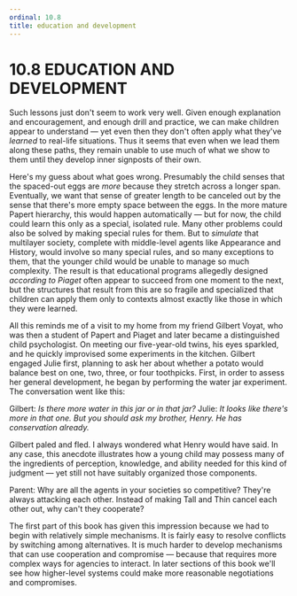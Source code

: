 ```yaml
---
ordinal: 10.8
title: education and development
---
```


# 10.8 EDUCATION AND DEVELOPMENT 

<p>Such lessons just don't seem to work very well. Given enough explanation and encouragement, and enough drill and practice, we can make children appear to understand &mdash; yet even then they don't often apply what they've <em>learned</em> to real-life situations. Thus it seems that even when we lead them along these paths, they remain unable to use much of what we show to them until they develop inner signposts of their own.</p>
<p>Here's my guess about what goes wrong. Presumably the child senses that the spaced-out eggs are <em>more</em> because they stretch across a longer span. Eventually, we want that sense of greater length to be canceled out by the sense that there's more empty space between the eggs. In the more mature Papert hierarchy, this would happen automatically &mdash; but for now, the child could learn this only as a special, isolated rule. Many other problems could also be solved by making special rules for them. But to <em>simulate</em> that multilayer society, complete with middle-level agents like Appearance and History, would involve so many special rules, and so many exceptions to them, that the younger child would be unable to manage so much complexity. The result is that educational programs allegedly designed <em>according to Piaget</em> often appear to succeed from one moment to the next, but the structures that result from this are so fragile and specialized that children can apply them only to contexts almost exactly like those in which they were learned.</p>
<p>All this reminds me of a visit to my home from my friend Gilbert Voyat, who was then a student of Papert and Piaget and later became a distinguished child psychologist. On meeting our five-year-old twins, his eyes sparkled, and he quickly improvised some experiments in the kitchen. Gilbert engaged Julie first, planning to ask her about whether a potato would balance best on one, two, three, or four toothpicks. First, in order to assess her general development, he began by performing the water jar experiment. The conversation went like this:</p>
<p>Gilbert: <em>Is there more water in this jar or in that jar?</em> Julie: <em>It looks like there's more in that one. But you should ask my brother, Henry. He has conservation already.</em></p>
<p>Gilbert paled and fled. I always wondered what Henry would have said. In any case, this anecdote illustrates how a young child may possess many of the ingredients of perception, knowledge, and ability needed for this kind of judgment &mdash; yet still not have suitably organized those components.</p>
<p>Parent: Why are all the agents in your societies so competitive? They're always attacking each other. Instead of making Tall and Thin cancel each other out, why can't they cooperate?</p>
<p>The first part of this book has given this impression because we had to begin with relatively simple mechanisms. It is fairly easy to resolve conflicts by switching among alternatives. It is much harder to develop mechanisms that can use cooperation and compromise &mdash; because that requires more complex ways for agencies to interact. In later sections of this book we'll see how higher-level systems could make more reasonable negotiations and compromises.</p>